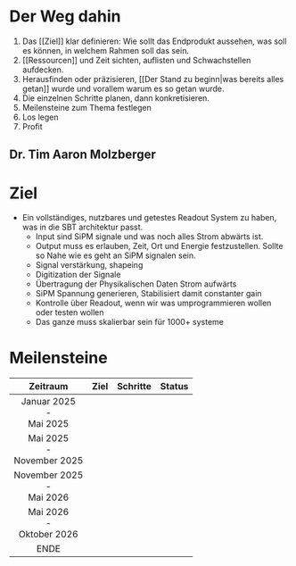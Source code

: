 # Der Weg dahin

1. Das [[Ziel]] klar definieren: Wie sollt das Endprodukt aussehen, was soll es können, in welchem Rahmen soll das sein.
2. [[Ressourcen]] und Zeit sichten, auflisten und Schwachstellen aufdecken.
3. Herausfinden oder präzisieren, [[Der Stand zu beginn|was bereits alles getan]] wurde und vorallem warum es so getan wurde.
4. Die einzelnen Schritte planen, dann konkretisieren.
5. Meilensteine zum Thema festlegen
6. Los legen
7. Profit 

## Dr. Tim Aaron Molzberger

# Ziel

- Ein vollständiges, nutzbares und getestes Readout System zu haben, was in die SBT architektur passt.
	- Input sind SiPM signale und was noch alles Strom abwärts ist.
	- Output muss es erlauben, Zeit, Ort und Energie festzustellen. Sollte so Nahe wie es geht an SiPM signalen sein.
	- Signal verstärkung, shapeing
	- Digitization der Signale
	- Übertragung der Physikalischen Daten Strom aufwärts
	- SiPM Spannung generieren, Stabilisiert damit constanter gain
	- Kontrolle über Readout, wenn wir was umprogrammieren wollen oder testen wollen
	- Das ganze muss skalierbar sein für 1000+ systeme

# Meilensteine


|             Zeitraum             | Ziel | Schritte | Status |
| :------------------------------: | ---- | -------- | ------ |
|  Januar 2025 <br>- <br>Mai 2025  |      |          |        |
| Mai 2025 <br>-<br>November 2025  |      |          |        |
| November 2025 <br>- <br>Mai 2026 |      |          |        |
| Mai 2026 <br>- <br>Oktober 2026  |      |          |        |
|               ENDE               |      |          |        |
